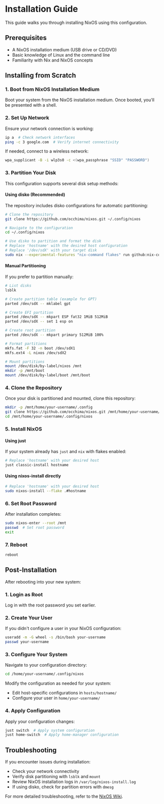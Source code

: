 # Installation Guide

This guide walks you through installing NixOS using this configuration.

## Prerequisites

- A NixOS installation medium (USB drive or CD/DVD)
- Basic knowledge of Linux and the command line
- Familiarity with Nix and NixOS concepts

## Installing from Scratch

### 1. Boot from NixOS Installation Medium

Boot your system from the NixOS installation medium. Once booted, you'll be presented with a shell.

### 2. Set Up Network

Ensure your network connection is working:

```bash
ip a  # Check network interfaces
ping -c 3 google.com  # Verify internet connectivity
```

If needed, connect to a wireless network:

```bash
wpa_supplicant -B -i wlp3s0 -c <(wpa_passphrase "SSID" "PASSWORD")
```

### 3. Partition Your Disk

This configuration supports several disk setup methods:

#### Using disko (Recommended)

The repository includes disko configurations for automatic partitioning:

```bash
# Clone the repository
git clone https://github.com/occhima/nixos.git ~/.config/nixos

# Navigate to the configuration
cd ~/.config/nixos

# Use disko to partition and format the disk
# Replace 'hostname' with the desired host configuration
# Replace '/dev/sdX' with your target disk
sudo nix --experimental-features "nix-command flakes" run github:nix-community/disko/latest -- --mode destroy,format,mount hosts/hostname/disko.nix /dev/sdX
```

#### Manual Partitioning

If you prefer to partition manually:

```bash
# List disks
lsblk

# Create partition table (example for GPT)
parted /dev/sdX -- mklabel gpt

# Create EFI partition
parted /dev/sdX -- mkpart ESP fat32 1MiB 512MiB
parted /dev/sdX -- set 1 esp on

# Create root partition
parted /dev/sdX -- mkpart primary 512MiB 100%

# Format partitions
mkfs.fat -F 32 -n boot /dev/sdX1
mkfs.ext4 -L nixos /dev/sdX2

# Mount partitions
mount /dev/disk/by-label/nixos /mnt
mkdir -p /mnt/boot
mount /dev/disk/by-label/boot /mnt/boot
```

### 4. Clone the Repository

Once your disk is partitioned and mounted, clone this repository:

```bash
mkdir -p /mnt/home/your-username/.config
git clone https://github.com/occhima/nixos.git /mnt/home/your-username/.config/nixos
cd /mnt/home/your-username/.config/nixos
```

### 5. Install NixOS

#### Using just

If your system already has `just` and `nix` with flakes enabled:

```bash
# Replace 'hostname' with your desired host
just classic-install hostname
```

#### Using nixos-install directly

```bash
# Replace 'hostname' with your desired host
sudo nixos-install --flake .#hostname
```

### 6. Set Root Password

After installation completes:

```bash
sudo nixos-enter --root /mnt
passwd  # Set root password
exit
```

### 7. Reboot

```bash
reboot
```

## Post-Installation

After rebooting into your new system:

### 1. Login as Root

Log in with the root password you set earlier.

### 2. Create Your User

If you didn't configure a user in your NixOS configuration:

```bash
useradd -m -G wheel -s /bin/bash your-username
passwd your-username
```

### 3. Configure Your System

Navigate to your configuration directory:

```bash
cd /home/your-username/.config/nixos
```

Modify the configuration as needed for your system:

- Edit host-specific configurations in `hosts/hostname/`
- Configure your user in `home/your-username/`

### 4. Apply Configuration

Apply your configuration changes:

```bash
just switch  # Apply system configuration
just home-switch  # Apply home-manager configuration
```

## Troubleshooting

If you encounter issues during installation:

- Check your network connectivity
- Verify disk partitioning with `lsblk` and `mount`
- Review NixOS installation logs in `/var/log/nixos-install.log`
- If using disko, check for partition errors with `dmesg`

For more detailed troubleshooting, refer to the [NixOS Wiki](https://nixos.wiki/wiki/NixOS_Installation_Guide).
